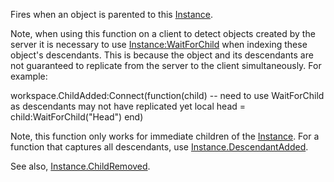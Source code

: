 Fires when an object is parented to this [Instance](https://developer.roblox.com/en-us/api-reference/class/Instance).

Note, when using this function on a client to detect objects created by the server it is necessary to use [Instance:WaitForChild](https://developer.roblox.com/en-us/api-reference/function/Instance/WaitForChild) when indexing these object's descendants. This is because the object and its descendants are not guaranteed to replicate from the server to the client simultaneously. For example:

workspace.ChildAdded:Connect(function(child)
	-- need to use WaitForChild as descendants may not have replicated yet
	local head = child:WaitForChild("Head")
end)

Note, this function only works for immediate children of the [Instance](https://developer.roblox.com/en-us/api-reference/class/Instance). For a function that captures all descendants, use [Instance.DescendantAdded](https://developer.roblox.com/en-us/api-reference/event/Instance/DescendantAdded).

See also, [Instance.ChildRemoved](https://developer.roblox.com/en-us/api-reference/event/Instance/ChildRemoved).